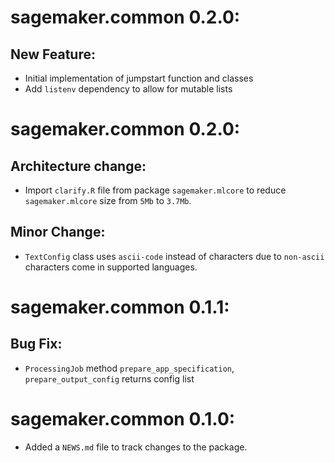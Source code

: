 # sagemaker.common 0.2.0:
## New Feature:
* Initial implementation of jumpstart function and classes
* Add `listenv` dependency to allow for mutable lists

# sagemaker.common 0.2.0:
## Architecture change:
* Import `clarify.R` file from package `sagemaker.mlcore` to reduce `sagemaker.mlcore` size from `5Mb` to `3.7Mb`.

## Minor Change:
* `TextConfig` class uses `ascii-code` instead of characters due to `non-ascii` characters come in supported languages.

# sagemaker.common 0.1.1:
## Bug Fix:
* `ProcessingJob` method `prepare_app_specification`, `prepare_output_config` returns config list

# sagemaker.common 0.1.0:

* Added a `NEWS.md` file to track changes to the package.
